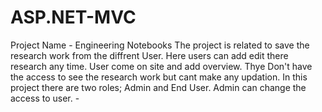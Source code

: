 # ASP.NET-MVC
Project Name - Engineering Notebooks
The project is related to save the research work from the diffrent User. 
Here users can add edit there research any time.
User come on site and add overview. Thye Don't have the access to see the research work but cant make any updation.
In this project there are two roles; Admin and End User. Admin can change the access to user. -

